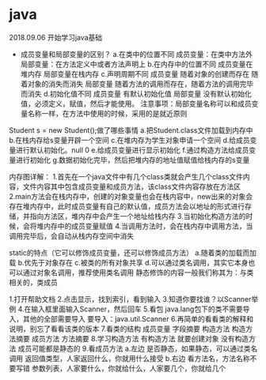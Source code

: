 # java
2018.09.06 开始学习java基础


* 成员变量和局部变量的区别？
 	a.在类中的位置不同
 		成员变量：在类中方法外
 		局部变量：在方法定义中或者方法声明上
	b.在内存中的位置不同
 		成员变量在堆内存
 		局部变量在栈内存
	c.声明周期不同
 		成员变量 随着对象的创建而存在 随着对象的消失而消失
 		局部变量 随着方法的调用而存在，随着方法的调用完毕而消失
	d.初始化值不同
 		成员变量  有默认初始化值 
 		局部变量 没有默认初始化值，必须定义，赋值，然后才能使用。
 		注意事项：局部变量名称可以和成员变量名称一样，在方法中使用的时候，采用的是就近原则
 		
 		
 		
Student s = new Student();做了哪些事情
a.把Student.class文件加载到内存中
b.在栈内存给s变量开辟一个空间
c.在堆内存为学生对象申请一个空间
d.给成员变量进行默认初始化。null 0
e.给成员变量进行显示初始化
f.通过构造方法给成员变量进行初始化
g.数据初始化完毕，然后把堆内存的地址值赋值给栈内存的s变量


内存图详解：
1.首先在一个java文件中有几个class类就会产生几个class文件内容，文件内容其中包含成员变量和成员方法，该class文件内容存放在方法区
2.main方法会在栈内存中，创建的对象变量也会在栈内容中，new出来的对象会存在堆内存中，此时成员变量有自己的默认值，成员方法会以地址的形式进行存储，并指向方法区，堆内存中会产生一个地址给栈内存
3.当初始化构造方法的时候，会将堆内存中的成员变量赋值
4.当调用方法时，会在栈内存中调用方法，当调用完毕后，会自动从栈内存空间中消失





static的特点（它可以修饰成员变量，还可以修饰成员方法）
a.随着类的加载而加载
b.优先于对象存在
c.被类的所有对象共享
d.可以通过类名调用，其实它本身也可以通过对象名调用，推荐使用类名调用
静态修饰的内容一般我们称其为：与类相关的，类成员


1.打开帮助文档
2.点击显示，找到索引，看到输入
3.知道你要找谁？以Scanner举例
4.在输入框里面输入Scanner，然后回车
5.看包
	java.lang包下的类不需要导入，其他的全部需要导入
	要导入：java.util.Scanner
6.再简单的看看类的解释和说明，别忘了看看该类的版本
7.看类的结构
	成员变量  字段摘要
	构造方法  构造方法摘要
	成员方法 方法摘要
8.学习构造方法
	有构造方法 就要创建对象
	没有构造方法 成员可能都是静态的
9.看成员方法
	a.左边 
		是否静态，如果静态，可以通过类名调用
		返回值类型，人家返回什么，你就用什么接受
	b.右边
		看方法名，方法名称不要写错
		参数列表，人家要什么，你就给什么，人家要几个，你就给几个














